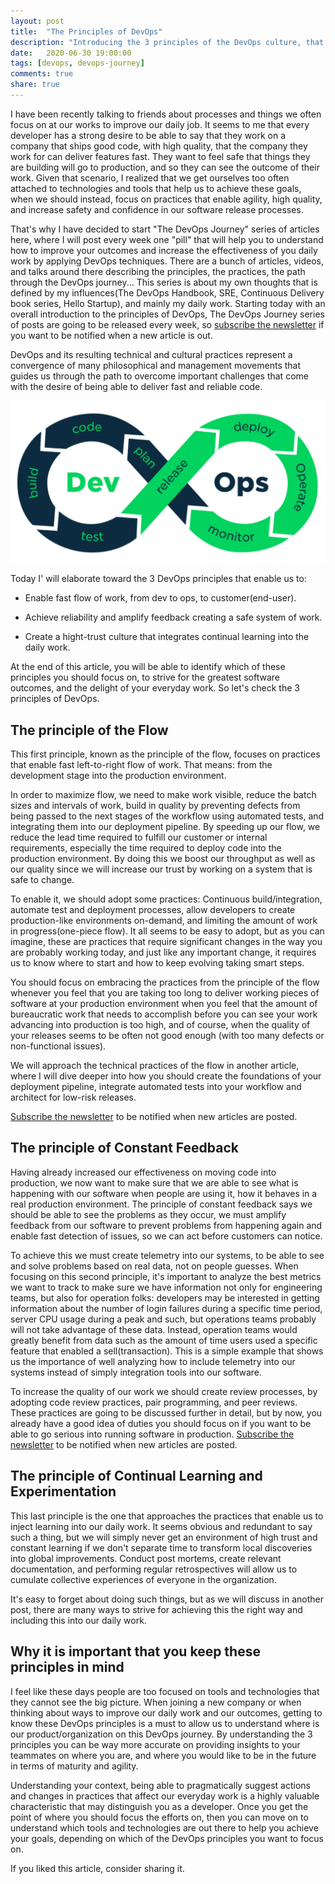 ```yaml
---
layout: post
title:  "The Principles of DevOps"
description: "Introducing the 3 principles of the DevOps culture, that allows us to deliver software faster and safer, creating a safe system of work with a hight trust culture."
date:   2020-06-30 19:00:00
tags: [devops, devops-journey]
comments: true
share: true
---
```


I have been recently talking to friends about processes and things we often focus on at our works to improve our daily job. It seems to me that every developer has a strong desire to be able to say that they work on a company that ships good code, with high quality, that the company they work for can deliver features fast. They want to feel safe that things they are building will go to production, and so they can see the outcome of their work. Given that scenario, I realized that we get ourselves too often attached to technologies and tools that help us to achieve these goals, when we should instead, focus on practices that enable agility, high quality, and increase safety and confidence in our software release processes.

That's why I have decided to start "The DevOps Journey" series of articles here, where I will post every week one "pill" that will help you to understand how to improve your outcomes and increase the effectiveness of you daily work by applying DevOps techniques. There are a bunch of articles, videos, and talks around there describing the principles, the practices, the path through the DevOps journey... This series is about my own thoughts that is defined by my influences(The DevOps Handbook, SRE, Continuous Delivery book series, Hello Startup), and mainly my daily work. Starting today with an overall introduction to the principles of DevOps, The DevOps Journey series of posts are going to be released every week, so [subscribe the newsletter](https://andreybleme.substack.com/) if you want to be notified when a new article is out.


DevOps and its resulting technical and cultural practices represent a convergence of many philosophical and management movements that guides us through the path to overcome important challenges that come with the desire of being able to deliver fast and reliable code.

![DevOps principles](https://raw.githubusercontent.com/andreybleme/andreybleme.github.io/master/assets/img/devops-principles.png)

Today I' will elaborate toward the 3 DevOps principles that enable us to:

- Enable fast flow of work, from dev to ops, to customer(end-user).

- Achieve reliability and amplify feedback creating a safe system of work.

- Create a hight-trust culture that integrates continual learning into the daily work.

At the end of this article, you will be able to identify which of these principles you should focus on, to strive for the greatest software outcomes, and the delight of your everyday work. So let's check the 3 principles of DevOps.


The principle of the Flow
---

This first principle, known as the principle of the flow, focuses on practices that enable fast left-to-right flow of work. That means: from the development stage into the production environment.

In order to maximize flow, we need to make work visible, reduce the batch sizes and intervals of work, build in quality by preventing defects from being passed to the next stages of the workflow using automated tests, and integrating them into our deployment pipeline. By speeding up our flow, we reduce the lead time required to fulfill our customer or internal requirements, especially the time required to deploy code into the production environment. By doing this we boost our throughput as well as our quality since we will increase our trust by working on a system that is safe to change.

To enable it, we should adopt some practices: Continuous build/integration, automate test and deployment processes, allow developers to create production-like environments on-demand, and limiting the amount of work in progress(one-piece flow). It all seems to be easy to adopt, but as you can imagine, these are practices that require significant changes in the way you are probably working today, and just like any important change, it requires us to know where to start and how to keep evolving taking smart steps.

You should focus on embracing the practices from the principle of the flow whenever you feel that you are taking too long to deliver working pieces of software at your production environment when you feel that the amount of bureaucratic work that needs to accomplish before you can see your work advancing into production is too high, and of course, when the quality of your releases seems to be often not good enough (with too many defects or non-functional issues).

We will approach the technical practices of the flow in another article, where I will dive deeper into how you should create the foundations of your deployment pipeline, integrate automated tests into your workflow and architect for low-risk releases.

[Subscribe the newsletter](https://andreybleme.substack.com/) to be notified when new articles are posted.


The principle of Constant Feedback
---

Having already increased our effectiveness on moving code into production, we now want to make sure that we are able to see what is happening with our software when people are using it, how it behaves in a real production environment. The principle of constant feedback says we should be able to see the problems as they occur, we must amplify feedback from our software to prevent problems from happening again and enable fast detection of issues, so we can act before customers can notice.

To achieve this we must create telemetry into our systems, to be able to see and solve problems based on real data, not on people guesses. When focusing on this second principle, it's important to analyze the best metrics we want to track to make sure we have information not only for engineering teams, but also for operation folks: developers may be interested in getting information about the number of login failures during a specific time period, server CPU usage during a peak and such, but operations teams probably will not take advantage of these data. Instead, operation teams would greatly benefit from data such as the amount of time users used a specific feature that enabled a sell(transaction). This is a simple example that shows us the importance of well analyzing how to include telemetry into our systems instead of simply integration tools into our software.

To increase the quality of our work we should create review processes, by adopting code review practices, pair programming, and peer reviews. These practices are going to be discussed further in detail, but by now, you already have a good idea of duties you should focus on if you want to be able to go serious into running software in production. [Subscribe the newsletter](https://andreybleme.substack.com/) to be notified when new articles are posted.


The principle of Continual Learning and Experimentation
---

This last principle is the one that approaches the practices that enable us to inject learning into our daily work. It seems obvious and redundant to say such a thing, but we will simply never get an environment of high trust and constant learning if we don't separate time to transform local discoveries into global improvements. Conduct post mortems, create relevant documentation, and performing regular retrospectives will allow us to cumulate collective experiences of everyone in the organization.

It's easy to forget about doing such things, but as we will discuss in another post, there are many ways to strive for achieving this the right way and including this into our daily work.

Why it is important that you keep these principles in mind
-----

I feel like these days people are too focused on tools and technologies that they cannot see the big picture. When joining a new company or when thinking about ways to improve our daily work and our outcomes, getting to know these DevOps principles is a must to allow us to understand where is our product/organization on this DevOps journey. By understanding the 3 principles you can be way more accurate on providing insights to your teammates on where you are, and where you would like to be in the future in terms of maturity and agility.

Understanding your context, being able to pragmatically suggest actions and changes in practices that affect our everyday work is a highly valuable characteristic that may distinguish you as a developer. Once you get the point of where you should focus the efforts on, then you can move on to understand which tools and technologies are out there to help you achieve your goals, depending on which of the DevOps principles you want to focus on.

If you liked this article, consider sharing it.
